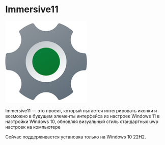 # Immersive11
![Иконка](greensettings.png)

Immersive11 — это проект, который пытается интегрировать иконки и возможно в будущем элементы интерфейса из настроек Windows 11 в настройки Windows 10, обновляя визуальный стиль стандартных uwp настроек на компьютере

Сейчас поддерживается установка только на Windows 10 22H2.
